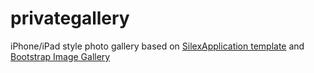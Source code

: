 # privategallery
iPhone/iPad style photo gallery based on [SilexApplication template](https://github.com/mopkob1/sa) and [Bootstrap Image Gallery](https://github.com/blueimp/Bootstrap-Image-Gallery)

